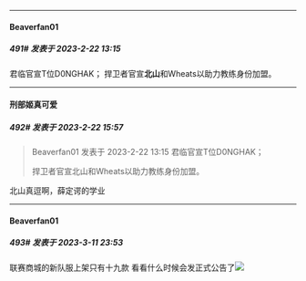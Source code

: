 
*****

####  Beaverfan01  
##### 491#       发表于 2023-2-22 13:15

君临官宣T位D0NGHAK；
捍卫者官宣<strong>北山</strong>和Wheats以助力教练身份加盟。


*****

####  刑部姬真可爱  
##### 492#       发表于 2023-2-22 15:57

<blockquote>Beaverfan01 发表于 2023-2-22 13:15
君临官宣T位D0NGHAK；

捍卫者官宣北山和Wheats以助力教练身份加盟。</blockquote>
北山真逗啊，薛定谔的学业

*****

####  Beaverfan01  
##### 493#       发表于 2023-3-11 23:53

联赛商城的新队服上架只有十九款
看看什么时候会发正式公告了<img src="https://static.saraba1st.com/image/smiley/face2017/011.png" referrerpolicy="no-referrer">

